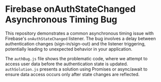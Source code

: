 # Firebase onAuthStateChanged Asynchronous Timing Bug

This repository demonstrates a common asynchronous timing issue with Firebase's `onAuthStateChanged` listener.  The bug involves a delay between authentication changes (sign-in/sign-out) and the listener triggering, potentially leading to unexpected behavior in your application.

The `authBug.js` file shows the problematic code, where we attempt to access user data before the authentication state is updated. `authSolution.js` presents a solution using Promises or async/await to ensure data access occurs only after state changes are reflected.